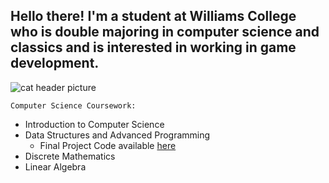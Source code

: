 ## Hello there! I'm a student at Williams College who is double majoring in computer science and classics and is interested in working in game development.

![cat header picture](https://imgur.com/xpOeFCZ.jpg)

`Computer Science Coursework:`
 - Introduction to Computer Science
 - Data Structures and Advanced Programming
    - Final Project Code available [here](https://github.com/nataliamariposa/CS136-Final-Project.git)
 - Discrete Mathematics
 - Linear Algebra


<!--
**nataliamariposa/nataliamariposa** is a ✨ _special_ ✨ repository because its `README.md` (this file) appears on your GitHub profile.

Here are some ideas to get you started:

- 🔭 I’m currently working on ...
- 🌱 I’m currently learning ...
- 👯 I’m looking to collaborate on ...
- 🤔 I’m looking for help with ...
- 💬 Ask me about ...
- 📫 How to reach me: ...
- 😄 Pronouns: ...
- ⚡ Fun fact: ...
-->
